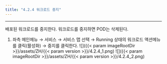 ```yaml
---
title: "4.2.4 워크로드 중지"
---
```


---
배포된 워크로드를 중지한다. 워크로드를 중지하면 POD는 삭제된다.

1. 좌측 메인메뉴 → 서비스 → 서비스 맵 선택 → Running 상태의 워크로드 액션메뉴를 클릭\(활성화\) → 중지를 클릭한다.
![]({{< param imageRootDir >}}/assets/ZH/{{< param version >}}/4.2.4_1.png)
![]({{< param imageRootDir >}}/assets/ZH/{{< param version >}}/4.2.4_2.png)
